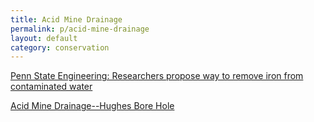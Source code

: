 ```yaml
---
title: Acid Mine Drainage
permalink: p/acid-mine-drainage
layout: default
category: conservation
---
```


[Penn State Engineering: Researchers propose way to remove iron from contaminated water](http://www.polaris.psu.edu/story/344485/2015/02/11/research/researchers-propose-way-remove-iron-contaminated-water)

[Acid Mine Drainage--Hughes Bore Hole](https://www.youtube.com/watch?v=ii-7pPtZilo)
